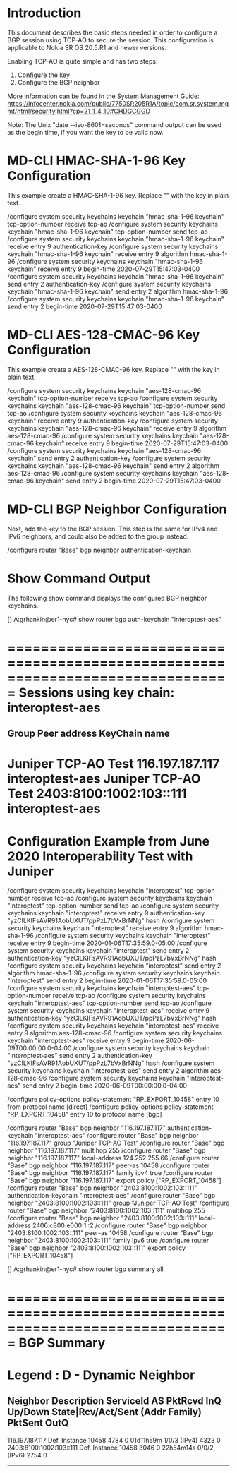 # Introduction

This document describes the basic steps needed in order to configure a BGP session using TCP-AO to secure the session.  This configuration is applicable to Nokia SR OS 20.5.R1 and newer versions.

Enabling TCP-AO is quite simple and has two steps: 
1. Configure the key
2. Configure the BGP neighbor

More information can be found in the System Management Guide: https://infocenter.nokia.com/public/7750SR205R1A/topic/com.sr.system.mgmt/html/security.html?cp=21_1_4_10#CHDGCGGD

Note: The Unix "date --iso-8601=seconds" command output can be used as the begin time, if you want the key to be valid now.

# MD-CLI HMAC-SHA-1-96 Key Configuration

This example create a HMAC-SHA-1-96 key.  Replace "<plain-text>" with the key in plain text.

/configure system security keychains keychain "hmac-sha-1-96 keychain" tcp-option-number receive tcp-ao
/configure system security keychains keychain "hmac-sha-1-96 keychain" tcp-option-number send tcp-ao
/configure system security keychains keychain "hmac-sha-1-96 keychain" receive entry 9 authentication-key <plain-text>
/configure system security keychains keychain "hmac-sha-1-96 keychain" receive entry 9 algorithm hmac-sha-1-96
/configure system security keychains keychain "hmac-sha-1-96 keychain" receive entry 9 begin-time 2020-07-29T15:47:03-0400
/configure system security keychains keychain "hmac-sha-1-96 keychain" send entry 2 authentication-key <plain-text>
/configure system security keychains keychain "hmac-sha-1-96 keychain" send entry 2 algorithm hmac-sha-1-96
/configure system security keychains keychain "hmac-sha-1-96 keychain" send entry 2 begin-time 2020-07-29T15:47:03-0400

# MD-CLI AES-128-CMAC-96 Key Configuration

This example create a AES-128-CMAC-96 key.  Replace "<plain-text>" with the key in plain text.

/configure system security keychains keychain "aes-128-cmac-96 keychain" tcp-option-number receive tcp-ao
/configure system security keychains keychain "aes-128-cmac-96 keychain" tcp-option-number send tcp-ao
/configure system security keychains keychain "aes-128-cmac-96 keychain" receive entry 9 authentication-key <plain-text>
/configure system security keychains keychain "aes-128-cmac-96 keychain" receive entry 9 algorithm aes-128-cmac-96
/configure system security keychains keychain "aes-128-cmac-96 keychain" receive entry 9 begin-time 2020-07-29T15:47:03-0400
/configure system security keychains keychain "aes-128-cmac-96 keychain" send entry 2 authentication-key <plain-text>
/configure system security keychains keychain "aes-128-cmac-96 keychain" send entry 2 algorithm aes-128-cmac-96
/configure system security keychains keychain "aes-128-cmac-96 keychain" send entry 2 begin-time 2020-07-29T15:47:03-0400

# MD-CLI BGP Neighbor Configuration

Next, add the key to the BGP session.  This step is the same for IPv4 and IPv6 neighbors, and could also be added to the group instead.

/configure router "Base" bgp neighbor <ip-address> authentication-keychain <keychain>

# Show Command Output

The following show command displays the configured BGP neighbor keychains.

[]
A:grhankin@er1-nyc# show router bgp auth-keychain "interoptest-aes"

===============================================================================
Sessions using key chain: interoptest-aes
===============================================================================
Group
    Peer address                        KeyChain name
-------------------------------------------------------------------------------
Juniper TCP-AO Test
    116.197.187.117                     interoptest-aes
Juniper TCP-AO Test
    2403:8100:1002:103::111             interoptest-aes
===============================================================================

# Configuration Example from June 2020 Interoperability Test with Juniper

/configure system security keychains keychain "interoptest" tcp-option-number receive tcp-ao
/configure system security keychains keychain "interoptest" tcp-option-number send tcp-ao
/configure system security keychains keychain "interoptest" receive entry 9 authentication-key "yzClLKIFsAVR91AobUXUT/ppPzL7bVxBrNNg" hash
/configure system security keychains keychain "interoptest" receive entry 9 algorithm hmac-sha-1-96
/configure system security keychains keychain "interoptest" receive entry 9 begin-time 2020-01-06T17:35:59.0-05:00
/configure system security keychains keychain "interoptest" send entry 2 authentication-key "yzClLKIFsAVR91AobUXUT/ppPzL7bVxBrNNg" hash
/configure system security keychains keychain "interoptest" send entry 2 algorithm hmac-sha-1-96
/configure system security keychains keychain "interoptest" send entry 2 begin-time 2020-01-06T17:35:59.0-05:00
/configure system security keychains keychain "interoptest-aes" tcp-option-number receive tcp-ao
/configure system security keychains keychain "interoptest-aes" tcp-option-number send tcp-ao
/configure system security keychains keychain "interoptest-aes" receive entry 9 authentication-key "yzClLKIFsAVR91AobUXUT/ppPzL7bVxBrNNg" hash
/configure system security keychains keychain "interoptest-aes" receive entry 9 algorithm aes-128-cmac-96
/configure system security keychains keychain "interoptest-aes" receive entry 9 begin-time 2020-06-09T00:00:00.0-04:00
/configure system security keychains keychain "interoptest-aes" send entry 2 authentication-key "yzClLKIFsAVR91AobUXUT/ppPzL7bVxBrNNg" hash
/configure system security keychains keychain "interoptest-aes" send entry 2 algorithm aes-128-cmac-96
/configure system security keychains keychain "interoptest-aes" send entry 2 begin-time 2020-06-09T00:00:00.0-04:00

/configure policy-options policy-statement "RP_EXPORT_10458" entry 10 from protocol name [direct]
/configure policy-options policy-statement "RP_EXPORT_10458" entry 10 to protocol name [bgp]

/configure router "Base" bgp neighbor "116.197.187.117" authentication-keychain "interoptest-aes"
/configure router "Base" bgp neighbor "116.197.187.117" group "Juniper TCP-AO Test"
/configure router "Base" bgp neighbor "116.197.187.117" multihop 255
/configure router "Base" bgp neighbor "116.197.187.117" local-address 124.252.255.66
/configure router "Base" bgp neighbor "116.197.187.117" peer-as 10458
/configure router "Base" bgp neighbor "116.197.187.117" family ipv4 true
/configure router "Base" bgp neighbor "116.197.187.117" export policy ["RP_EXPORT_10458"]
/configure router "Base" bgp neighbor "2403:8100:1002:103::111" authentication-keychain "interoptest-aes"
/configure router "Base" bgp neighbor "2403:8100:1002:103::111" group "Juniper TCP-AO Test"
/configure router "Base" bgp neighbor "2403:8100:1002:103::111" multihop 255
/configure router "Base" bgp neighbor "2403:8100:1002:103::111" local-address 2406:c800:e000:1::2
/configure router "Base" bgp neighbor "2403:8100:1002:103::111" peer-as 10458
/configure router "Base" bgp neighbor "2403:8100:1002:103::111" family ipv6 true
/configure router "Base" bgp neighbor "2403:8100:1002:103::111" export policy ["RP_EXPORT_10458"]

[]
A:grhankin@er1-nyc# show router bgp summary all

===============================================================================
BGP Summary
===============================================================================
Legend : D - Dynamic Neighbor
===============================================================================
Neighbor
Description
ServiceId          AS PktRcvd InQ  Up/Down   State|Rcv/Act/Sent (Addr Family)
                      PktSent OutQ
-------------------------------------------------------------------------------
116.197.187.117
Def. Instance  10458     4784    0 01d11h59m 1/0/3 (IPv4)
                         4323    0
2403:8100:1002:103::111
Def. Instance  10458     3046    0 22h54m14s 0/0/2 (IPv6)
                         2754    0

-------------------------------------------------------------------------------
